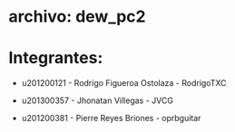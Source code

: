 archivo: dew_pc2
===========================

Integrantes:
============================

- u201200121 - Rodrigo Figueroa Ostolaza - RodrigoTXC

- u201300357 - Jhonatan Villegas - JVCG

- u201200381 - Pierre Reyes Briones - oprbguitar 

 

